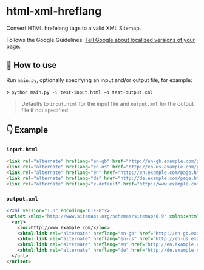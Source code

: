 # html-xml-hreflang

 Convert HTML hrefelang tags to a valid XML Sitemap.
 
 Follows the Google Guidelines: [Tell Google about localized versions of your page](https://developers.google.com/search/docs/advanced/crawling/localized-versions).

## 📘 How to use
Run `main.py`, optionally specifying an input and/or output file, for example:  
  
\> `python main.py -i test-input.html -o test-output.xml`

> Defaults to `input.html` for the input file and `output.xml` for the output file if not specified

## 👇 Example
### `input.html`
```html
<link rel="alternate" hreflang="en-gb" href="http://en-gb.example.com/page.html" />
<link rel="alternate" hreflang="en-us" href="http://en-us.example.com/page.html" />
<link rel="alternate" hreflang="en" href="http://en.example.com/page.html" />
<link rel="alternate" hreflang="de" href="http://de.example.com/page.html" />
<link rel="alternate" hreflang="x-default" href="http://www.example.com/" />
```
### `output.xml`
```xml
<?xml version="1.0" encoding="UTF-8"?>
<urlset xmlns="http://www.sitemaps.org/schemas/sitemap/0.9" xmlns:xhtml="http://www.w3.org/1999/xhtml">
  <url>
    <loc>http://www.example.com/</loc>
    <xhtml:link rel="alternate" hreflang="en-gb" href="http://en-gb.example.com/page.html"/>
    <xhtml:link rel="alternate" hreflang="en-us" href="http://en-us.example.com/page.html"/>
    <xhtml:link rel="alternate" hreflang="en" href="http://en.example.com/page.html"/>
    <xhtml:link rel="alternate" hreflang="de" href="http://de.example.com/page.html"/>
  </url>
</urlset>
```
